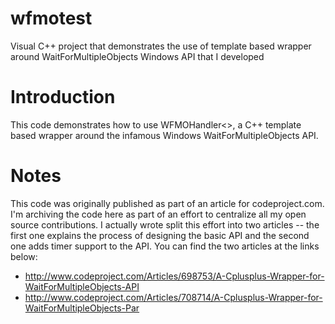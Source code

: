 # wfmotest
Visual C++ project that demonstrates the use of template based wrapper around WaitForMultipleObjects Windows API that I developed

# Introduction
This code demonstrates how to use WFMOHandler<>, a C++ template based wrapper around the infamous Windows WaitForMultipleObjects 
API.

# Notes
This code was originally published as part of an article for codeproject.com. I'm archiving the code here as part of an effort to centralize all my open source contributions. I actually wrote split this effort into two articles -- the first one
explains the process of designing the basic API and the second one adds timer support to the API. You can find the two articles
at the links below:
 - http://www.codeproject.com/Articles/698753/A-Cplusplus-Wrapper-for-WaitForMultipleObjects-API
 - http://www.codeproject.com/Articles/708714/A-Cplusplus-Wrapper-for-WaitForMultipleObjects-Par

